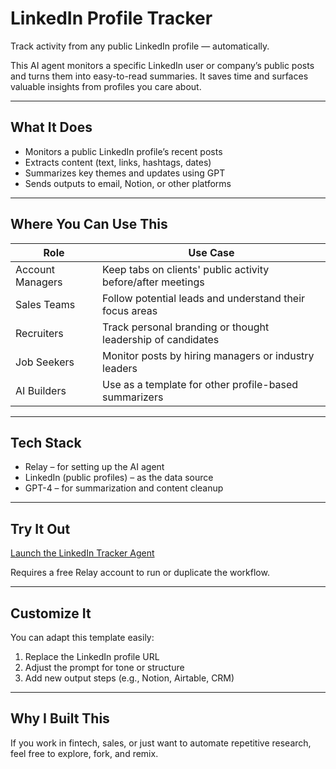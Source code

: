 # LinkedIn Profile Tracker

Track activity from any public LinkedIn profile — automatically.

This AI agent monitors a specific LinkedIn user or company’s public posts and turns them into easy-to-read summaries. It saves time and surfaces valuable insights from profiles you care about.

---

## What It Does

- Monitors a public LinkedIn profile’s recent posts
- Extracts content (text, links, hashtags, dates)
- Summarizes key themes and updates using GPT
- Sends outputs to email, Notion, or other platforms

---

## Where You Can Use This

| Role | Use Case |
|------|----------|
| Account Managers | Keep tabs on clients' public activity before/after meetings |
| Sales Teams | Follow potential leads and understand their focus areas |
| Recruiters | Track personal branding or thought leadership of candidates |
| Job Seekers | Monitor posts by hiring managers or industry leaders |
| AI Builders | Use as a template for other profile-based summarizers |

---

## Tech Stack

- Relay – for setting up the AI agent
- LinkedIn (public profiles) – as the data source
- GPT-4 – for summarization and content cleanup

---

## Try It Out

[Launch the LinkedIn Tracker Agent](https://run.relay.app/shared/linkedin-competition-tracker-j6sK1Wj6ucci)

Requires a free Relay account to run or duplicate the workflow.

---

## Customize It

You can adapt this template easily:
1. Replace the LinkedIn profile URL
2. Adjust the prompt for tone or structure
3. Add new output steps (e.g., Notion, Airtable, CRM)

---

## Why I Built This

If you work in fintech, sales, or just want to automate repetitive research, feel free to explore, fork, and remix.
